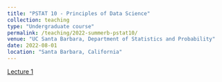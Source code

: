 ```yaml
---
title: "PSTAT 10 - Principles of Data Science"
collection: teaching
type: "Undergraduate course"
permalink: /teaching/2022-summerb-pstat10/
venue: "UC Santa Barbara, Department of Statistics and Probability"
date: 2022-08-01
location: "Santa Barbara, California"
---
```


[Lecture 1](/courses/pstat10/lectures/Lec1.html)